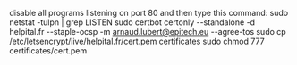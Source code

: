 disable all programs listening on port 80 and then type this command:
sudo netstat -tulpn | grep LISTEN
sudo certbot certonly --standalone -d helpital.fr --staple-ocsp -m arnaud.lubert@epitech.eu --agree-tos
sudo cp /etc/letsencrypt/live/helpital.fr/cert.pem certificates
sudo chmod 777 certificates/cert.pem

